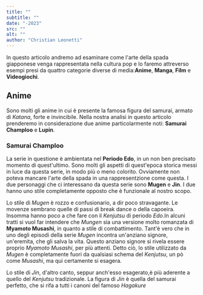 ```yaml
---
title: ""
subtitle: ""
date: "-2023"
src: ""
alt: ""
author: "Christian Leonetti"
---
```


In questo articolo andremo ad esaminare come l'arte della spada giapponese venga rappresentata nella cultura pop e lo faremo attreverso esempi presi da quattro categorie diverse di media:**Anime**, **Manga**, **Film** e **Videogiochi**.

## Anime

Sono molti gli anime in cui è presente la famosa figura del samurai, armato di *Katana*, forte e invincibile. Nella nostra analisi in questo articolo prenderemo in considerazione due anime particolarmente noti: **Samurai Champloo** e **Lupin**.

### Samurai Champloo

La serie in questione è ambientata nel **Periodo Edo**, in un non ben precisato momento di quest'ultimo. Sono molti gli aspetti di quest'epoca storica messi in luce da questa serie, in modo più o meno colorito. Ovviamente non poteva mancare l'arte della spada in una rappresentzione come questa.
I due personaggi che ci interessano da questa serie sono **Mugen** e **Jin**. I due hanno uno stile completamente opposto che è funzionale al nostro scopo.

Lo stile di *Mugen* è rozzo e confusionario, a dir poco stravagante. Le movenze sembrano quelle di passi di break dance o della capoeira. Insomma hanno poco a che fare con il *Kenjutsu* di periodo *Edo*.In alcuni tratti si vuol far intendere che *Mungen* sia una versione molto romanzata di **Myamoto Musashi**, in quanto a stile di combattimento. Tant'è vero che in uno degli episodi della serie *Mugen* incontra un'anziano signore, un'eremita, che gli salva la vita. Questo anziano signore si rivela essere proprio *Myamoto Musashi*, per più attenti.
Detto ciò, lo stile utilizzato da *Mugen* è completamente fuori da qualsiasi schema del *Kenjutsu*, un pò come *Musashi*, ma qui certamente si esagera.

Lo stile di *Jin*, d'altro canto, seppur anch'esso esagerato,è più aderente a quello del *Kenjutsu* tradizionale. La figura di *Jin* è quella del samurai perfetto, che si rifa a tutti i canoni del famoso *Hagakure*
